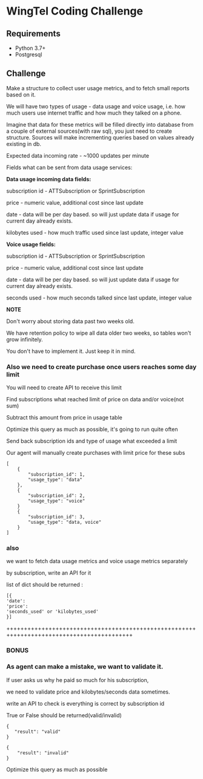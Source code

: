 # WingTel Coding Challenge

## Requirements
* Python 3.7+
* Postgresql

## Challenge
Make a structure to collect user usage metrics, and to fetch small reports based on it.

We will have two types of usage - data usage and voice usage, 
i.e. how much users use internet traffic and how much they talked on a phone. 

Imagine that data for these metrics will be filled directly into database from a couple of
external sources(with raw sql), you just need to create structure.
Sources will make incrementing queries based on values already existing in db.

Expected data incoming rate - ~1000 updates per minute

Fields what can be sent from data usage services:

**Data usage incoming data fields:**

subscription id - ATTSubscription or SprintSubscription

price - numeric value, additional cost since last update

date - data will be per day based. so will just update data if usage for current day already exists.

kilobytes used - how much traffic used since last update, integer value

**Voice usage fields:**

subscription id - ATTSubscription or SprintSubscription

price - numeric value, additional cost since last update

date - data will be per day based. so will just update data if usage for current day already exists.

seconds used - how much seconds talked since last update, integer value

**NOTE**

Don't worry about storing data past two weeks old.

We have retention policy to wipe all data older two weeks, so tables won't grow infinitely.

You don't have to implement it. Just keep it in mind.


### Also we need to create purchase once users reaches some day limit

You will need to create API to receive this limit

Find subscriptions what reached limit of price on data and/or voice(not sum)

Subtract this amount from price in usage table

Optimize this query as much as possible, it's going to run quite often

Send back subscription ids and type of usage what exceeded a limit

Our agent will manually create purchases with limit price for these subs

```
[
    {
        "subscription_id": 1,
        "usage_type": "data"
    },
    {
        "subscription_id": 2,
        "usage_type": "voice"
    }
    {
        "subscription_id": 3,
        "usage_type": "data, voice"
    }
]
```


### also 
we want to fetch data usage metrics  and voice usage metrics separately 

by subscription, write an API for it

list of dict should be returned :

```
[{
'date':
'price':
'seconds_used' or 'kilobytes_used' 
}]
```

++++++++++++++++++++++++++++++++++++++++++++++++++++++++++++++++++++++++++++++++++++++++++

### BONUS

### As agent can make a mistake, we want to validate it.
If user asks us why he paid so much for his subscription,

we need to validate price and kilobytes/seconds data sometimes.

write an API to check is everything is correct by subscription id

True or False should be returned(valid/invalid)

```
{
   "result": "valid"
}
```
```
{
    "result": "invalid"
}
```

Optimize this query as much as possible
